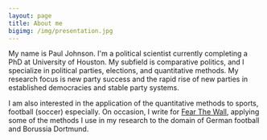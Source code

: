 ```yaml
---
layout: page
title: About me
bigimg: /img/presentation.jpg
---
```


My name is Paul Johnson. I'm a political scientist currently completing a PhD at University of Houston. My subfield is comparative politics, and I specialize in political parties, elections, and quantitative methods. My research focus is new party success and the rapid rise of new parties in established democracies and stable party systems.

I am also interested in the application of the quantitative methods to sports, football (soccer) especially. On occasion, I write for [Fear The Wall](http://www.fearthewall.com), applying some of the methods I use in my research to the domain of German football and Borussia Dortmund.
